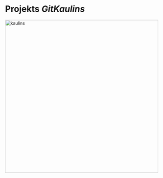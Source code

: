 # Projekts *GitKaulins*

<img width="500" height="500" alt="kaulins" src="https://github.com/user-attachments/assets/9b55af33-1722-41c8-9ac3-243fb5c5c35a" />


